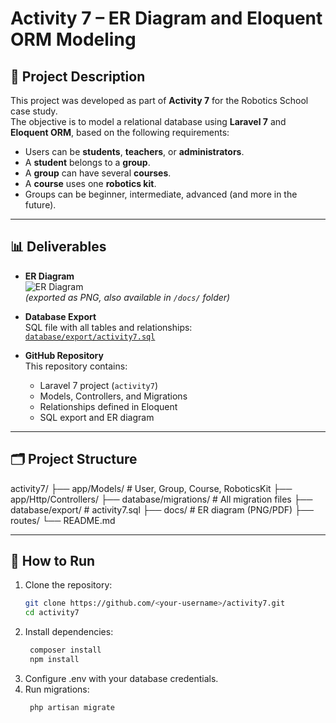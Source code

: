 # Activity 7 – ER Diagram and Eloquent ORM Modeling

## 📌 Project Description
This project was developed as part of **Activity 7** for the Robotics School case study.  
The objective is to model a relational database using **Laravel 7** and **Eloquent ORM**, based on the following requirements:

- Users can be **students**, **teachers**, or **administrators**.
- A **student** belongs to a **group**.
- A **group** can have several **courses**.
- A **course** uses one **robotics kit**.
- Groups can be beginner, intermediate, advanced (and more in the future).

---

## 📊 Deliverables

- **ER Diagram**  
  ![ER Diagram](docs/ER-diagram.png)  
  *(exported as PNG, also available in `/docs/` folder)*

- **Database Export**  
  SQL file with all tables and relationships:  
  [`database/export/activity7.sql`](database/export/laravel.sql)

- **GitHub Repository**  
  This repository contains:
  - Laravel 7 project (`activity7`)
  - Models, Controllers, and Migrations
  - Relationships defined in Eloquent
  - SQL export and ER diagram

---

## 🗂️ Project Structure
activity7/ ├── app/Models/         # User, Group, Course, RoboticsKit ├── app/Http/Controllers/ ├── database/migrations/ # All migration files ├── database/export/     # activity7.sql ├── docs/                # ER diagram (PNG/PDF) ├── routes/ └── README.md


---

## 🚀 How to Run
1. Clone the repository:
   ```bash
   git clone https://github.com/<your-username>/activity7.git
   cd activity7
2. Install dependencies:
   ```bash
    composer install
    npm install
3. Configure .env with your database credentials.
4. Run migrations:
   ```bash
    php artisan migrate